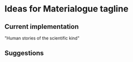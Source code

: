 # Ideas for Materialogue tagline

## Current implementation

"Human stories of the scientific kind"

## Suggestions
